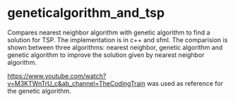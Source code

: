 # geneticalgorithm_and_tsp
Compares nearest neighbor algorithm with genetic algorithm to find a solution for TSP. The implementation is in c++ and sfml.
The comparision is shown between three algorithms: nearest neighbor, genetic algorithm and genetic algorithm to improve the solution given by nearest neighbor algorithm.

https://www.youtube.com/watch?v=M3KTWnTrU_c&ab_channel=TheCodingTrain was used as reference for the genetic algorithm.
